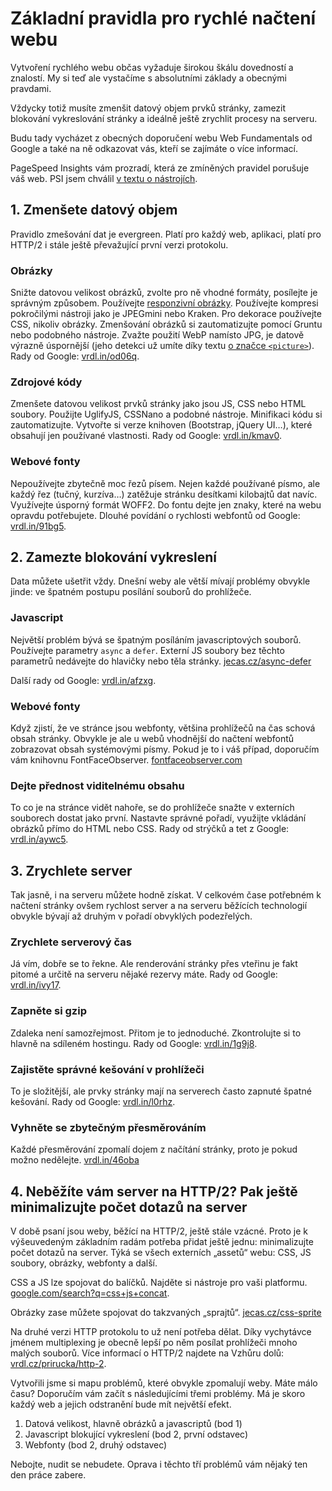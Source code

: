 # Základní pravidla pro rychlé načtení webu

Vytvoření rychlého webu občas vyžaduje širokou škálu dovedností a znalostí. My si teď ale vystačíme s absolutními základy a obecnými pravdami. 

Vždycky totiž musíte zmenšit datový objem prvků stránky, zamezit blokování vykreslování stránky a ideálně ještě zrychlit procesy na serveru.

Budu tady vycházet z obecných doporučení webu Web Fundamentals od Google a také na ně odkazovat vás, kteří se zajímáte o více informací.

PageSpeed Insights vám prozradí, která ze zmíněných pravidel porušuje váš web. PSI jsem chválil [v textu o nástrojích](rychlost-nastroje.md).

## 1. Zmenšete datový objem

Pravidlo zmešování dat je evergreen. Platí pro každý web, aplikaci, platí pro HTTP/2 i stále ještě převažující první verzi protokolu.

### Obrázky

Snižte datovou velikost obrázků, zvolte pro ně vhodné formáty, posílejte je správným způsobem. Používejte [responzivní obrázky](responzivni-obrazky.md). Používejte kompresi pokročilými nástroji jako je JPEGmini nebo Kraken. Pro dekorace používejte CSS, nikoliv obrázky. Zmenšování obrázků si zautomatizujte pomocí Gruntu nebo podobného nástroje. Zvažte použití WebP namísto JPG, je datově výrazně úspornější (jeho detekci už umíte díky textu [o značce `<picture>`](picture.md)). Rady od Google: [vrdl.in/od06q](https://developers.google.com/web/fundamentals/performance/optimizing-content-efficiency/image-optimization).

### Zdrojové kódy 

Zmenšete datovou velikost prvků stránky jako jsou JS, CSS nebo HTML soubory. Použijte UglifyJS, CSSNano a podobné nástroje. Minifikaci kódu si zautomatizujte. Vytvořte si verze knihoven (Bootstrap, jQuery UI…), které obsahují jen používané vlastnosti. Rady od Google: [vrdl.in/kmav0](https://developers.google.com/speed/docs/insights/MinifyResources).

### Webové fonty

Nepoužívejte zbytečně moc řezů písem. Nejen každé používané písmo, ale každý řez (tučný, kurzíva…) zatěžuje stránku desítkami kilobajtů dat navíc. Využívejte úsporný formát WOFF2. Do fontu dejte jen znaky, které na webu opravdu potřebujete. Dlouhé povídání o rychlosti webfontů od Google: [vrdl.in/91bg5](https://developers.google.com/web/fundamentals/performance/optimizing-content-efficiency/webfont-optimization).


## 2. Zamezte blokování vykreslení

Data můžete ušetřit vždy. Dnešní weby ale větší mívají problémy obvykle jinde: ve špatném postupu posílání souborů do prohlížeče.

### Javascript

Největší problém bývá se špatným posíláním javascriptových souborů. Používejte parametry `async` a `defer`. Externí JS soubory bez těchto parametrů nedávejte do hlavičky nebo těla stránky. [jecas.cz/async-defer](http://jecas.cz/async-defer)

Další rady od Google: [vrdl.in/afzxg](https://developers.google.com/speed/docs/insights/BlockingJS).

### Webové fonty

Když zjistí, že ve stránce jsou webfonty, většina prohlížečů na čas schová obsah stránky. Obvykle je ale u webů vhodnější do načtení webfontů zobrazovat obsah systémovými písmy. Pokud je to i váš případ, doporučím vám knihovnu FontFaceObserver. [fontfaceobserver.com](https://fontfaceobserver.com/)

### Dejte přednost viditelnému obsahu

To co je na stránce vidět nahoře, se do prohlížeče snažte v externích souborech dostat jako první. Nastavte správné pořadí, využijte vkládání obrázků přímo do HTML nebo CSS. Rady od strýčků a tet z Google: [vrdl.in/aywc5](https://developers.google.com/speed/docs/insights/PrioritizeVisibleContent).

## 3. Zrychlete server

Tak jasně, i na serveru můžete hodně získat. V celkovém čase potřebném k načtení stránky ovšem rychlost server a na serveru běžících technologií obvykle bývají až druhým v pořadí obvyklých podezřelých.

### Zrychlete serverový čas

Já vím, dobře se to řekne. Ale renderování stránky přes vteřinu je fakt pitomé a určitě na serveru nějaké rezervy máte. Rady od Google: [vrdl.in/ivy17](https://developers.google.com/speed/docs/insights/Server).

### Zapněte si gzip

Zdaleka není samozřejmost. Přitom je to jednoduché. Zkontrolujte si to hlavně na sdíleném hostingu. Rady od Google: [vrdl.in/1g9j8](https://developers.google.com/speed/docs/insights/EnableCompression).

### Zajistěte správné kešování v prohlížeči

To je složitější, ale prvky stránky mají na serverech často zapnuté špatné kešování. Rady od Google: [vrdl.in/l0rhz](https://developers.google.com/speed/docs/insights/LeverageBrowserCaching).

### Vyhněte se zbytečným přesměrováním

Každé přesměrování zpomalí dojem z načítání stránky, proto je pokud možno nedělejte. [vrdl.in/46oba](https://developers.google.com/speed/docs/insights/AvoidRedirects)


## 4. Neběžíte vám server na HTTP/2? Pak ještě minimalizujte počet dotazů na server

V době psaní jsou weby, běžící na HTTP/2, ještě stále vzácné. Proto je k výšeuvedeným základním radám potřeba přidat ještě jednu: minimalizujte počet dotazů na server. Týká se všech externích „assetů“ webu: CSS, JS soubory, obrázky, webfonty a další.

CSS a JS lze spojovat do balíčků. Najděte si nástroje pro vaši platformu. [google.com/search?q=css+js+concat](https://www.google.com/search?q=css+js+concat).

Obrázky zase můžete spojovat do takzvaných „sprajtů“. [jecas.cz/css-sprite](http://jecas.cz/css-sprite)

Na druhé verzi HTTP protokolu to už není potřeba dělat. Díky vychytávce jménem multiplexing je obecně lepší po něm posílat prohlížeči mnoho malých souborů. Více informací o HTTP/2 najdete na Vzhůru dolů: [vrdl.cz/prirucka/http-2](http://www.vzhurudolu.cz/prirucka/http-2).

Vytvořili jsme si mapu problémů, které obvykle zpomalují weby. Máte málo času? Doporučím vám začít s následujícími třemi problémy. Má je skoro každý web a jejich odstranění bude mít největší efekt.

1. Datová velikost, hlavně obrázků a javascriptů (bod 1)
2. Javascript blokující vykreslení (bod 2, první odstavec)
3. Webfonty (bod 2, druhý odstavec)

Nebojte, nudit se nebudete. Oprava i těchto tří problémů vám nějaký ten den práce zabere. 

